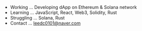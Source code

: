 
- Working ... Developing dApp on Ethereum & Solana network
- Learning ... JavaScript, React, Web3, Solidity, Rust
- Struggling ... Solana, Rust
- Contact ... leedc0101@naver.com
